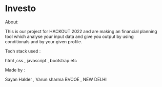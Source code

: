 # Investo

About:

This is our project for HACKOUT 2022 and are making an financial planning tool which analyse your input data and give you output by using conditionals and by your given profile.

Tech stack used :

html ,css , javascript , bootstrap etc

Made by :

Sayan Halder , Varun sharma BVCOE , NEW DELHI
